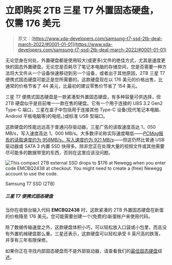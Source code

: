 # 立即购买 2TB 三星 T7 外置固态硬盘，仅需 176 美元

> 原文：[https://www.xda-developers.com/samsung-t7-ssd-2tb-deal-march-2022/#0001-01-01](https://www.xda-developers.com/samsung-t7-ssd-2tb-deal-march-2022/#0001-01-01)

无论您身在何处，外置硬盘都是使用较大(或更多)文件的绝佳方式，尤其是速度更快的固态外置硬盘。无论您是否耗尽了笔记本电脑的存储空间，您是否需要一种方法将大文件从一个设备快速移动到另一个设备，或者出于其他原因，2TB 三星 T7 便携式固态硬盘可能正是您所需要的。这款硬盘现在以 176 美元的价格出售，比通常的价格节省了 44 美元，比最初的建议零售价节省了 154 美元。

三星 T7 便携式固态硬盘是一款紧凑型外置固态硬盘，有多种容量可供选择，但 2TB 硬盘似乎是目前唯一一款在售的硬盘。它有一个用于连接的 UBS 3.2 Gen2 Type-C 端口，三星在盒子中包括用于连接其他 Type-C 设备(现代笔记本电脑、Android 平板电脑等)的电缆。)或标准 USB 型端口。

这款硬盘的性能远远高于普通闪存驱动器，三星广告的读取速度高达 1，050 MB/s，写入速度高达 1，000 MB/s。大多数评论称实际速度略低——[*PCMag*报告的读取速度约为 958MB/s，写入速度约为 921 MB/s](https://www.pcmag.com/reviews/samsung-portable-ssd-t7)——但这仍然比普通 USB 驱动器或 SATA 3 内置 SSD 快得多。除非您正在处理大量的视频文件或其他需要尽可能多的数据带宽的东西，否则在这里应该没问题。

 <picture>![This compact 2TB external SSD drops to $176 at Newegg when you enter code <strong>EMCBQ2438</strong> at checkout. You might need to create a (free) Newegg account to use the code.](../Images/f5593b627cae0f67963b3d2fdebe03ee.png)</picture> 

Samsung T7 SSD (2TB)

##### 三星 T7 便携式固态硬盘

当你在收银台输入代码 **EMCBQ2438** 时，这款紧凑的 2TB 外置固态硬盘在新蛋的价格降至 176 美元。您可能需要创建一个(免费的)新蛋帐户来使用代码。

除了数据传输速度之外，这款硬盘体积小巧，可以轻松放入口袋或小包里，而且没有外置机械硬盘那么重。三星还表示，这款硬盘可以轻松承受 6 英尺高的跌落，并享有三年有限保修。

如果你正在寻找内部固态硬盘而不是外部驱动器，请查看我们的[最佳固态硬盘](https://www.xda-developers.com/best-ssds-sata-nvme/)综述。